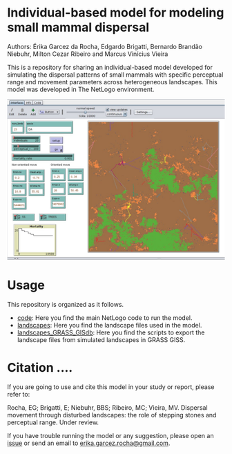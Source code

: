 # Individual-based model for modeling small mammal dispersal

Authors: Érika Garcez da Rocha, Edgardo Brigatti, Bernardo Brandão Niebuhr, Milton Cezar Ribeiro and Marcus Vinícius Vieira

This is a repository for sharing an individual-based model developed for simulating the dispersal patterns of small mammals with specific perceptual range and movement parameters across heterogeneous landscapes. This model was developed in The NetLogo environment. 

![Model interface](https://github.com/LEEClab/small_mammal_dispersal_model/blob/master/Model_figure.jpg)

# Usage

This repository is organized as it follows.
- [code](https://github.com/LEEClab/small_mammal_dispersal_model/tree/master/code): Here you find the main NetLogo code to run the model. 
- [landscapes](https://github.com/LEEClab/small_mammal_dispersal_model/tree/master/landscapes): Here you find the landscape files used in the model. 
- [landscapes_GRASS_GISdb](https://github.com/LEEClab/small_mammal_dispersal_model/tree/master/landscapes_GRASS_GISdb): Here you find the scripts to export the landscape files from simulated landscapes in GRASS GISS. 

# Citation ....

If you are going to use and cite this model in your study or report, please refer to:

Rocha, EG; Brigatti, E; Niebuhr, BBS; Ribeiro, MC; Vieira, MV. Dispersal movement through disturbed landscapes: the role of stepping stones and perceptual range. Under review. 

If you have trouble running the model or any suggestion, please open an [issue](https://github.com/LEEClab/small_mammal_dispersal_model/issues) or send an email to erika.garcez.rocha@gmail.com. 

